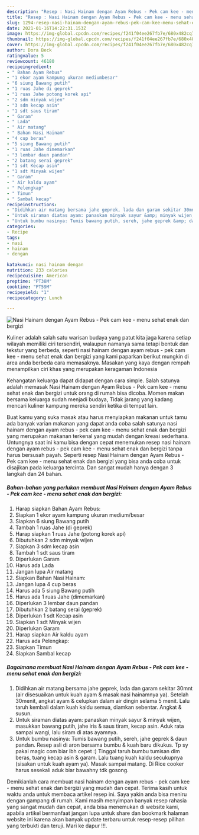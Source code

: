 ```yaml
---
description: "Resep : Nasi Hainam dengan Ayam Rebus - Pek cam kee - menu sehat enak dan bergizi Favorite"
title: "Resep : Nasi Hainam dengan Ayam Rebus - Pek cam kee - menu sehat enak dan bergizi Favorite"
slug: 1294-resep-nasi-hainam-dengan-ayam-rebus-pek-cam-kee-menu-sehat-enak-dan-bergizi-favorite
date: 2021-01-16T14:22:31.153Z
image: https://img-global.cpcdn.com/recipes/f241f04ee267fb7e/680x482cq70/nasi-hainam-dengan-ayam-rebus-pek-cam-kee-menu-sehat-enak-dan-bergizi-foto-resep-utama.jpg
thumbnail: https://img-global.cpcdn.com/recipes/f241f04ee267fb7e/680x482cq70/nasi-hainam-dengan-ayam-rebus-pek-cam-kee-menu-sehat-enak-dan-bergizi-foto-resep-utama.jpg
cover: https://img-global.cpcdn.com/recipes/f241f04ee267fb7e/680x482cq70/nasi-hainam-dengan-ayam-rebus-pek-cam-kee-menu-sehat-enak-dan-bergizi-foto-resep-utama.jpg
author: Dora Beck
ratingvalue: 5
reviewcount: 46180
recipeingredient:
- " Bahan Ayam Rebus"
- "1 ekor ayam kampung ukuran mediumbesar"
- "6 siung Bawang putih"
- "1 ruas Jahe di geprek"
- "1 ruas Jahe potong korek api"
- "2 sdm minyak wijen"
- "3 sdm kecap asin"
- "1 sdt saus tiram"
- " Garam"
- " Lada"
- " Air matang"
- " Bahan Nasi Hainam"
- "4 cup beras"
- "5 siung Bawang putih"
- "1 ruas Jahe dimemarkan"
- "3 lembar daun pandan"
- "2 batang serai geprek"
- "1 sdt Kecap asin"
- "1 sdt Minyak wijen"
- " Garam"
- " Air kaldu ayam"
- " Pelengkap"
- " Timun"
- " Sambal kecap"
recipeinstructions:
- "Didihkan air matang bersama jahe geprek, lada dan garam sekitar 30mnt (air disesuaikan untuk kuah ayam &amp; masak nasi hainamnya ya). Setelah 30menit, angkat ayam &amp; celupkan dalam air dingin selama 5 menit. Lalu taruh kembali dalam kuah kaldu semua, diamkan sebentar. Angkat &amp; susun."
- "Untuk siraman diatas ayam: panaskan minyak sayur &amp; minyak wijen, masukkan bawang putih, jahe iris &amp; saus tiram, kecap asin. Aduk rata sampai wangi, lalu siram di atas ayamnya."
- "Untuk bumbu nasinya: Tumis bawang putih, sereh, jahe geprek &amp; daun pandan. Resep asli di aron bersama bumbu &amp; kuah baru dikukus. Tp sy pakai magic com biar lbh cepet :) Tinggal taruh bumbu tumisan dlm beras, tuang kecap asin &amp; garam. Lalu tuang kuah kaldu secukupnya (sisakan untuk kuah ayam ya). Masak sampai matang. Di Rice cooker harus sesekali aduk biar bawahny tdk gosong."
categories:
- Recipe
tags:
- nasi
- hainam
- dengan

katakunci: nasi hainam dengan 
nutrition: 233 calories
recipecuisine: American
preptime: "PT38M"
cooktime: "PT59M"
recipeyield: "1"
recipecategory: Lunch

---
```



![Nasi Hainam dengan Ayam Rebus - Pek cam kee - menu sehat enak dan bergizi](https://img-global.cpcdn.com/recipes/f241f04ee267fb7e/680x482cq70/nasi-hainam-dengan-ayam-rebus-pek-cam-kee-menu-sehat-enak-dan-bergizi-foto-resep-utama.jpg)

Kuliner adalah salah satu warisan budaya yang patut kita jaga karena setiap wilayah memiliki ciri tersendiri, walaupun namanya sama tetapi bentuk dan tekstur yang berbeda, seperti nasi hainam dengan ayam rebus - pek cam kee - menu sehat enak dan bergizi yang kami paparkan berikut mungkin di area anda berbeda cara memasaknya. Masakan yang kaya dengan rempah menampilkan ciri khas yang merupakan keragaman Indonesia

Kehangatan keluarga dapat didapat dengan cara simple. Salah satunya adalah memasak Nasi Hainam dengan Ayam Rebus - Pek cam kee - menu sehat enak dan bergizi untuk orang di rumah bisa dicoba. Momen makan bersama keluarga sudah menjadi budaya, Tidak jarang yang kadang mencari kuliner kampung mereka sendiri ketika di tempat lain.



Buat kamu yang suka masak atau harus menyiapkan makanan untuk tamu ada banyak varian makanan yang dapat anda coba salah satunya nasi hainam dengan ayam rebus - pek cam kee - menu sehat enak dan bergizi yang merupakan makanan terkenal yang mudah dengan kreasi sederhana. Untungnya saat ini kamu bisa dengan cepat menemukan resep nasi hainam dengan ayam rebus - pek cam kee - menu sehat enak dan bergizi tanpa harus bersusah payah.
Seperti resep Nasi Hainam dengan Ayam Rebus - Pek cam kee - menu sehat enak dan bergizi yang bisa anda coba untuk disajikan pada keluarga tercinta. Dan sangat mudah hanya dengan 3 langkah dan 24 bahan.


<!--inarticleads1-->

##### Bahan-bahan yang perlukan membuat Nasi Hainam dengan Ayam Rebus - Pek cam kee - menu sehat enak dan bergizi:

1. Harap siapkan  Bahan Ayam Rebus:
1. Siapkan 1 ekor ayam kampung ukuran medium/besar
1. Siapkan 6 siung Bawang putih
1. Tambah 1 ruas Jahe (di geprek)
1. Harap siapkan 1 ruas Jahe (potong korek api)
1. Dibutuhkan 2 sdm minyak wijen
1. Siapkan 3 sdm kecap asin
1. Tambah 1 sdt saus tiram
1. Diperlukan  Garam
1. Harus ada  Lada
1. Jangan lupa  Air matang
1. Siapkan  Bahan Nasi Hainam:
1. Jangan lupa 4 cup beras
1. Harus ada 5 siung Bawang putih
1. Harus ada 1 ruas Jahe (dimemarkan)
1. Diperlukan 3 lembar daun pandan
1. Dibutuhkan 2 batang serai (geprek)
1. Diperlukan 1 sdt Kecap asin
1. Siapkan 1 sdt Minyak wijen
1. Diperlukan  Garam
1. Harap siapkan  Air kaldu ayam
1. Harus ada  Pelengkap:
1. Siapkan  Timun
1. Siapkan  Sambal kecap




<!--inarticleads2-->

##### Bagaimana membuat  Nasi Hainam dengan Ayam Rebus - Pek cam kee - menu sehat enak dan bergizi:

1. Didihkan air matang bersama jahe geprek, lada dan garam sekitar 30mnt (air disesuaikan untuk kuah ayam &amp; masak nasi hainamnya ya). Setelah 30menit, angkat ayam &amp; celupkan dalam air dingin selama 5 menit. Lalu taruh kembali dalam kuah kaldu semua, diamkan sebentar. Angkat &amp; susun.
1. Untuk siraman diatas ayam: panaskan minyak sayur &amp; minyak wijen, masukkan bawang putih, jahe iris &amp; saus tiram, kecap asin. Aduk rata sampai wangi, lalu siram di atas ayamnya.
1. Untuk bumbu nasinya: Tumis bawang putih, sereh, jahe geprek &amp; daun pandan. Resep asli di aron bersama bumbu &amp; kuah baru dikukus. Tp sy pakai magic com biar lbh cepet :) Tinggal taruh bumbu tumisan dlm beras, tuang kecap asin &amp; garam. Lalu tuang kuah kaldu secukupnya (sisakan untuk kuah ayam ya). Masak sampai matang. Di Rice cooker harus sesekali aduk biar bawahny tdk gosong.




Demikianlah cara membuat nasi hainam dengan ayam rebus - pek cam kee - menu sehat enak dan bergizi yang mudah dan cepat. Terima kasih untuk waktu anda untuk membaca artikel resep ini. Saya yakin anda bisa meniru dengan gampang di rumah. Kami masih menyimpan banyak resep rahasia yang sangat mudah dan cepat, anda bisa menemukan di website kami, apabila artikel bermanfaat jangan lupa untuk share dan bookmark halaman website ini karena akan banyak update terbaru untuk resep-resep pilihan yang terbukti dan teruji. Mari ke dapur !!!. 
